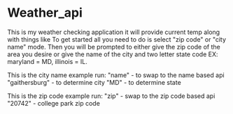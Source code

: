 # Weather_api

This is my weather checking application it will provide current temp along with things like 
To get started all you need to do is select "zip code" or "city name" mode.
Then you will be prompted to either give the zip code of the area you desire
or give the name of the city and two letter state code EX: maryland = MD, illinois = IL.


This is the city name example run:
"name" - to swap to the name based api
"gaithersburg" - to determine city
"MD" - to determine state

This is the zip code example run:
"zip" - swap to the zip code based api
"20742" - college park zip code